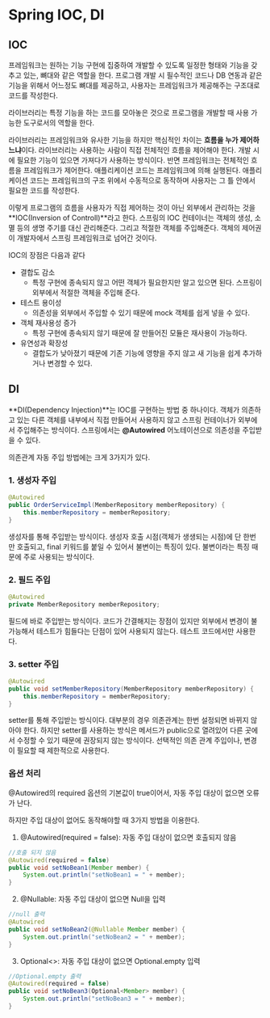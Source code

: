 # Spring IOC, DI

## IOC

프레임워크는 원하는 기능 구현에 집중하여 개발할 수 있도록 일정한 형태와 기능을 갖추고 있는, 뼈대와 같은 역할을 한다. 프로그램 개발 시 필수적인 코드나 DB 연동과 같은 기능을 위해서 어느정도 뼈대를 제공하고, 사용자는 프레임워크가 제공해주는 구조대로 코드를 작성한다.

라이브러리는 특정 기능을 하는 코드를 모아놓은 것으로 프로그램을 개발할 때 사용 가능한 도구로서의 역할을 한다. 

라이브러리는 프레임워크와 유사한 기능을 하지만 핵심적인 차이는 **흐름을 누가 제어하느냐**이다. 라이브러리는 사용하는 사람이 직접 전체적인 흐름을 제어해야 한다. 개발 시에 필요한 기능이 있으면 가져다가 사용하는 방식이다. 반면 프레임워크는 전체적인 흐름을 프레임워크가 제어한다. 애플리케이션 코드는 프레임워크에 의해 실행된다. 애플리케이션 코드는 프레임워크의 구조 위에서 수동적으로 동작하며 사용자는 그 틀 안에서 필요한 코드를 작성한다.

이렇게 프로그램의 흐름을 사용자가 직접 제어하는 것이 아닌 외부에서 관리하는 것을 **IOC(Inversion of Controll)**라고 한다. 스프링의 IOC 컨테이너는 객체의 생성, 소멸 등의 생명 주기를 대신 관리해준다. 그리고 적절한 객체를 주입해준다. 객체의 제어권이 개발자에서 스프링 프레임워크로 넘어간 것이다. 

IOC의 장점은 다음과 같다

- 결합도 감소
  - 특정 구현에 종속되지 않고 어떤 객체가 필요한지만 알고 있으면 된다. 스프링이 외부에서 적절한 객체을 주입해 준다.
- 테스트 용이성
  - 의존성을 외부에서 주입할 수 있기 때문에 mock 객체를 쉽게 넣을 수 있다.
- 객체 재사용성 증가
  - 특정 구현에 종속되지 않기 때문에 잘 만들어진 모듈은 재사용이 가능하다.
- 유연성과 확장성
  - 결합도가 낮아졌기 때문에 기존 기능에 영향을 주지 않고 새 기능을 쉽게 추가하거나 변경할 수 있다.

## DI

**DI(Dependency Injection)**는 IOC를 구현하는 방법 중 하나이다. 객체가 의존하고 있는 다른 객체를 내부에서 직접 만들어서 사용하지 않고 스프링 컨테이너가 외부에서 주입해주는 방식이다. 스프링에서는 **@Autowired** 어노테이션으로 의존성을 주입받을 수 있다.

의존관계 자동 주입 방법에는 크게 3가지가 있다. 

### 1. 생성자 주입

```java
@Autowired
public OrderServiceImpl(MemberRepository memberRepository) {
    this.memberRepository = memberRepository;
}
```

생성자를 통해 주입받는 방식이다. 생성자 호출 시점(객체가 생생되는 시점)에 단 한번만 호출되고, final 키워드를 붙일 수 있어서 불변이는 특징이 있다. 불변이라는 특징 때문에 주로 사용되는 방식이다.  

### 2. 필드 주입

```java
@Autowired
private MemberRepository memberRepository;
```

필드에 바로 주입받는 방식이다. 코드가 간결해지는 장점이 있지만 외부에서 변경이 불가능해서 테스트가 힘들다는 단점이 있어 사용되지 않는다. 테스트 코드에서만 사용한다.  

### 3. setter 주입

```java
@Autowired
public void setMemberRepository(MemberRepository memberRepository) {
    this.memberRepository = memberRepository;
}
```

setter를 통해 주입받는 방식이다. 대부분의 경우 의존관계는 한번 설정되면 바뀌지 않아야 한다. 하지만 setter를 사용하는 방식은 메서드가 public으로 열려있어 다른 곳에서 수정할 수 있기 때문에 권장되지 않는 방식이다. 선택적인 의존 관계 주입이나, 변경이 필요할 때 제한적으로 사용한다.  

### 옵션 처리
@Autowired의 required 옵션의 기본값이 true이어서, 자동 주입 대상이 없으면 오류가 난다.  

하지만 주입 대상이 없어도 동작해야할 때 3가지 방법을 이용한다.  

1. @Autowired(required = false):  자동 주입 대상이 없으면 호출되지 않음
```java
//호출 되지 않음
@Autowired(required = false)
public void setNoBean1(Member member) {
    System.out.println("setNoBean1 = " + member);
}
```
2. @Nullable:  자동 주입 대상이 없으면 Null을 입력
```java
//null 출력
@Autowired
public void setNoBean2(@Nullable Member member) {
    System.out.println("setNoBean2 = " + member);
}
```
3. Optional<>:  자동 주입 대상이 없으면 Optional.empty 입력
```java
//Optional.empty 출력
@Autowired(required = false)
public void setNoBean3(Optional<Member> member) {
    System.out.println("setNoBean3 = " + member);
}
```
